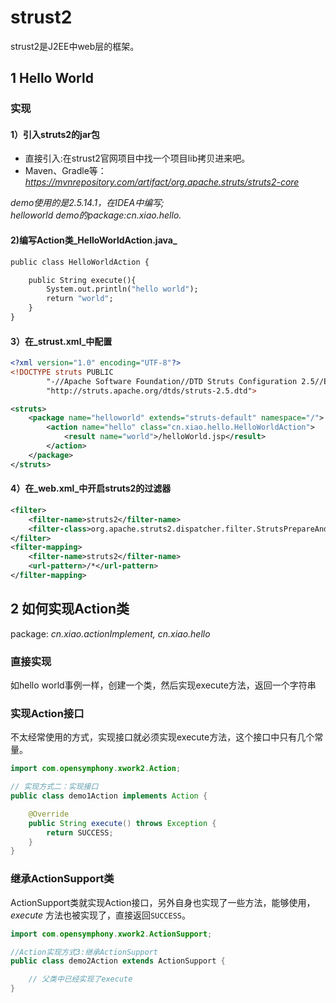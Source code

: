 # strust2
strust2是J2EE中web层的框架。


## 1 Hello World

### 实现
#### 1）引入struts2的jar包
 - 直接引入:在strust2官网项目中找一个项目lib拷贝进来吧。
 - Maven、Gradle等：_https://mvnrepository.com/artifact/org.apache.struts/struts2-core_

_demo使用的是2.5.14.1，在IDEA中编写;  
helloworld demo的package:cn.xiao.hello._

#### 2)编写Action类_HelloWorldAction.java_
```java2.5.14.1
public class HelloWorldAction {

    public String execute(){
        System.out.println("hello world");
        return "world";
    }
}
```

#### 3）在_strust.xml_中配置
```xml
<?xml version="1.0" encoding="UTF-8"?>
<!DOCTYPE struts PUBLIC
        "-//Apache Software Foundation//DTD Struts Configuration 2.5//EN"
        "http://struts.apache.org/dtds/struts-2.5.dtd">

<struts>
    <package name="helloworld" extends="struts-default" namespace="/">
        <action name="hello" class="cn.xiao.hello.HelloWorldAction">
            <result name="world">/helloWorld.jsp</result>
        </action>
    </package>
</struts>
```

#### 4）在_web.xml_中开启struts2的过滤器
```xml
<filter>
    <filter-name>struts2</filter-name>
    <filter-class>org.apache.struts2.dispatcher.filter.StrutsPrepareAndExecuteFilter</filter-class>
</filter>
<filter-mapping>
    <filter-name>struts2</filter-name>
    <url-pattern>/*</url-pattern>
</filter-mapping>
```

## 2 如何实现Action类
package: _cn.xiao.actionImplement, cn.xiao.hello_
### 直接实现
如hello world事例一样，创建一个类，然后实现execute方法，返回一个字符串

### 实现Action接口
不太经常使用的方式，实现接口就必须实现execute方法，这个接口中只有几个常量。
```java
import com.opensymphony.xwork2.Action;

// 实现方式二：实现接口
public class demo1Action implements Action {

    @Override
    public String execute() throws Exception {
        return SUCCESS;
    }
}

```

### 继承ActionSupport类
ActionSupport类就实现Action接口，另外自身也实现了一些方法，能够使用，_execute_ 方法也被实现了，直接返回`SUCCESS`。
```java
import com.opensymphony.xwork2.ActionSupport;

//Action实现方式3:继承ActionSupport
public class demo2Action extends ActionSupport {

    // 父类中已经实现了execute
}
```
